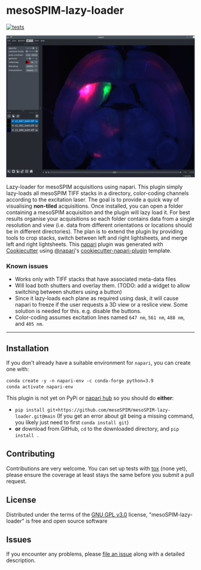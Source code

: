 # mesoSPIM-lazy-loader


[![tests](https://github.com/mesoSPIM/mesoSPIM-lazy-loader/workflows/tests/badge.svg)](https://github.com/mesoSPIM/mesoSPIM-lazy-loader/actions)

<!--
[![License GNU GPL v3.0](https://img.shields.io/pypi/l/mesoSPIM-lazy-loader.svg?color=green)](https://github.com/mesoSPIM/mesoSPIM-lazy-loader/raw/main/LICENSE)
[![Python Version](https://img.shields.io/pypi/pyversions/mesoSPIM-lazy-loader.svg?color=green)](https://python.org)
[![PyPI](https://img.shields.io/pypi/v/mesoSPIM-lazy-loader.svg?color=green)](https://pypi.org/project/mesoSPIM-lazy-loader)
[![codecov](https://codecov.io/gh/mesoSPIM/mesoSPIM-lazy-loader/branch/main/graph/badge.svg)](https://codecov.io/gh/mesoSPIM/mesoSPIM-lazy-loader)
[![napari hub](https://img.shields.io/endpoint?url=https://api.napari-hub.org/shields/mesoSPIM-lazy-loader)](https://napari-hub.org/plugins/mesoSPIM-lazy-loader)
-->

<p align="center">
<img width="1200" src="images/meso_lazy_screenshot.png">
</p>

Lazy-loader for mesoSPIM acquisitions using napari.
This plugin simply lazy-loads all mesoSPIM TIFF stacks in a directory, color-coding channels according to the excitation laser.
The goal is to provide a quick way of visualising **non-tiled** acquisitions. 
Once installed, you can open a folder containing a mesoSPIM acquisition and the plugin will lazy load it.
For best results organise your acquisitions so each folder contains data from a single resolution and view (i.e. data from different orientations or locations should be in different directories).
The plan is to extend the plugin by providing tools to crop stacks, switch between left and right lightsheets, and merge left and right lightsheets.
This [napari] plugin was generated with [Cookiecutter] using [@napari]'s [cookiecutter-napari-plugin] template.

### Known issues
* Works only with TIFF stacks that have associated meta-data files
* Will load both shutters and overlay them. (TODO: add a widget to allow switching between shutters using a button)
* Since it lazy-loads each plane as required using dask, it will cause napari to freeze if the user requests a 3D view or a reslice view. Some solution is needed for this. e.g. disable the buttons.
* Color-coding assumes excitation lines named `647 nm`, `561 nm`, `488 nm`, and `405 nm`.
----------------------------------


<!--
Don't miss the full getting started guide to set up your new package:
https://github.com/napari/cookiecutter-napari-plugin#getting-started

and review the napari docs for plugin developers:
https://napari.org/stable/plugins/index.html
-->

## Installation
If you don't already have a suitable environment for `napari`, you can create one with:
```
conda create -y -n napari-env -c conda-forge python=3.9
conda activate napari-env
```

This plugin is not yet on PyPi or [napari hub](https://napari-hub.org) so you should do **either**:

* `pip install git+https://github.com/mesoSPIM/mesoSPIM-lazy-loader.git@main` (If you get an error about git being a missing command, you likely just need to first `conda install git`)
* **or** download from GitHub, `cd` to the downloaded directory, and `pip install .`



## Contributing

Contributions are very welcome.
You can set up tests with [tox] (none yet), please ensure the coverage at least stays the same before you submit a pull request.

## License

Distributed under the terms of the [GNU GPL v3.0] license,
"mesoSPIM-lazy-loader" is free and open source software

## Issues

If you encounter any problems, please [file an issue](https://github.com/mesoSPIM/mesoSPIM-lazy-loader/issues) along with a detailed description.

[napari]: https://github.com/napari/napari
[Cookiecutter]: https://github.com/audreyr/cookiecutter
[@napari]: https://github.com/napari
[MIT]: http://opensource.org/licenses/MIT
[BSD-3]: http://opensource.org/licenses/BSD-3-Clause
[GNU GPL v3.0]: http://www.gnu.org/licenses/gpl-3.0.txt
[GNU LGPL v3.0]: http://www.gnu.org/licenses/lgpl-3.0.txt
[Apache Software License 2.0]: http://www.apache.org/licenses/LICENSE-2.0
[Mozilla Public License 2.0]: https://www.mozilla.org/media/MPL/2.0/index.txt
[cookiecutter-napari-plugin]: https://github.com/napari/cookiecutter-napari-plugin

[napari]: https://github.com/napari/napari
[tox]: https://tox.readthedocs.io/en/latest/
[pip]: https://pypi.org/project/pip/
[PyPI]: https://pypi.org/
